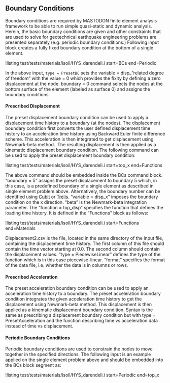 ## Boundary Conditions

Boundary conditions are required by MASTODON finite element analysis framework to be able to run
simple quasi-static and dynamic analysis. Herein, the basic boundary conditions are given and other
constraints that are used to solve for geotechnical earthquake engineering problems are presented
separately (e.g. periodic boundary conditions.) Following input block creates a fully fixed boundary condition at the bottom of a single element.

!listing test/tests/materials/isoil/HYS_darendeli.i
         start=BCs
         end=Periodic

In the above input, `type = PresetBC` sets the variable = disp_”related degree of freedom” with the
value = 0 which provides the fixity by defining a zero displacement at the node. boundary = 0 command
selects the nodes at the bottom surface of the element (labeled as surface 0) and assigns the
boundary conditions.

#### Prescribed Displacement

The preset displacement boundary condition can be used to apply a displacement time history to a
boundary (at the nodes). The displacement boundary condition first converts the user defined
displacement time history to an acceleration time history using Backward Euler finite difference
scheme. This acceleration is then integrated to get displacement using Newmark-beta method.  The
resulting displacement is then applied as a kinematic displacement boundary condition. The following
command can be used to apply the preset displacement boundary condition:

!listing test/tests/materials/isoil/HYS_darendeli.i
         start=top_x
         end=Functions

The above command should be embedded inside the BCs command block. “boundary = 5” assigns the preset
displacement to boundary 5 which, in this case, is a predefined boundary of a single element as
described in single element problem above. Alternatively, the boundary number can be identified using [Cubit](https://cubit.sandia.gov/) or [Trelis](https://www.csimsoft.com/trelis.jsp).  “variable = disp_x” imposes the boundary condition on the x
direction. “beta” is the Newmark-beta integration parameter. The “function = top_disp” specifies the
function that defines the loading time history. It is defined in the “Functions” block as follows:

!listing test/tests/materials/isoil/HYS_darendeli.i
         start=Functions
         end=Materials

Displacement2.csv is the file, located in the same directory of the input file, containing the
displacement time history. The first column of this file should contain the time vector starting at
0.0. The second column should contain the displacement values. “type = PiecewiseLinear” defines the
type of the function which is in this case piecewise-linear. “format” specifies the format of the
data file, i.e. whether the data is in columns or rows.

#### Prescribed Acceleration

The preset acceleration boundary condition can be used to apply an acceleration time history to a
boundary. The preset acceleration boundary condition integrates the given acceleration time history
to get the displacement using Newmark-beta method. This displacement is then applied as a kinematic
displacement boundary condition. Syntax is the same as prescribing a displacement boundary condition
but with type = PresetAcceleration and the function describing time vs acceleration data instead of
time vs displacement.

#### Periodic Boundary Conditions

Periodic boundary conditions are used to constrain the nodes to move together in the specified
directions. The following input is an example applied on the single element problem above and should be embedded into the BCs block segment as:

!listing test/tests/materials/isoil/HYS_darendeli.i
         start=Periodic
         end=top_x
